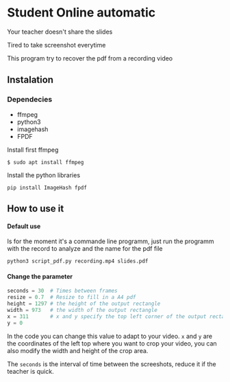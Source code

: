 # Student Online automatic

Your teacher doesn't share the slides

Tired to take screenshot everytime

This program try to recover the pdf from a recording video 


## Instalation 

### Dependecies
- ffmpeg
- python3
- imagehash
- FPDF

Install first ffmpeg
```
$ sudo apt install ffmpeg
```
Install the python libraries
```
pip install ImageHash fpdf
```

## How to use it 

#### Default use
Is for the moment it's a commande line programm, just run the programm with the record to analyze and the name for the pdf file
```
python3 script_pdf.py recording.mp4 slides.pdf
```
#### Change the parameter

```python
seconds = 30  # Times between frames
resize = 0.7  # Resize to fill in a A4 pdf
height = 1297 # the height of the output rectangle
width = 973   # the width of the output rectangle
x = 311       # x and y specify the top left corner of the output rectangle
y = 0
```
In the code you can change this value to adapt to your video. `x` and `y` are the coordinates of the left top where you want to crop your video, you can also modify the width and height of the crop area.

The `seconds` is the interval of time between the screeshots, reduce it if the teacher is quick.
